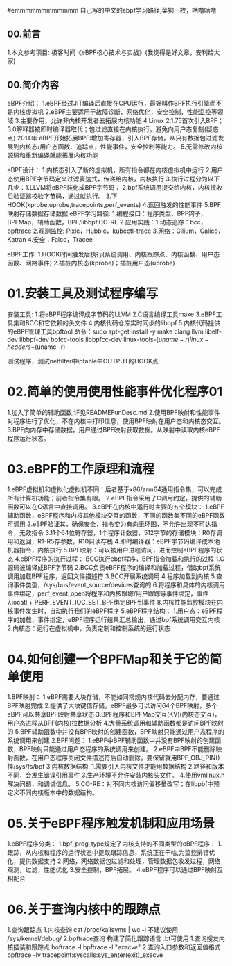 #emmmmmmmmmmmm 自己写的中文的ebpf学习路径,菜狗一枚，咕噜咕噜



## 00.前言
1.本文参考项目: 极客时间《eBPF核心技术与实战》(我觉得是好文章，安利给大家)


## 00.简介内容
eBPF介绍：
1.eBPF经过JIT编译后直接在CPU运行，最好叫作BPF执行引擎而不是内核虚拟机
2.eBPF主要运用于故障诊断，网络优化，安全控制，性能监控等领域
3.主要作用，允许非内核开发者去拓展内核功能
4.Linux 2.1.75首次引入BPF；3.0解释器被即时编译器取代；包过滤直接在内核执行，避免向用户态复制(疑惑点)
  2014年 eBPF开始拓展BPF:增加寄存器，引入BPF存储，从只有数据包过滤发展到内核态/用户态函数、追踪点，性能事件，安全控制等能力。
5.无需修改内核源码和重新编译就能拓展内核功能

eBPF设计：
1.内核态引入了新的虚拟机，所有指令都在内核虚拟机中运行
2.用户态使用BPF字节码定义过滤表达式，传递给内核，内核执行
3.执行过程分为以下几步：1.LLVM将eBPF装化成BPF字节码；
                        2.bpf系统调用提交给内核，内核接收后验证器校验字节码，通过就执行。
                        3.下HOOK(kprobe,uprobe,tracepoints,perf_events)
                        4.返回触发的性能事件
                        5.BPF映射存储数据存储数据
eBPF学习路径:
1.编程接口：程序类型、BPF钩子，BPFMap，辅助函数，BPF/libbpf,CO-RE
2.应用实践：1.动态追踪：bcc，bpftrace
            2.观测监控: Pixie，Hubble，kubectl-trace
            3.网络：Cilium，Calico，Katran
            4.安全：Falco，Tracee


eBPF工作:
1.HOOK时间触发后执行(系统调用、内核跟踪点、内核函数、用户态函数、网路事件)
2.插桩内核态(kprobe)；插桩用户态(uprobe)

# 01.安装工具及测试程序编写
安装工具:
1.将eBPF程序编译成字节码的LLVM
2.C语言编译工具make
3.eBPF工具集和BCC和它依赖的头文件
4.内核代码仓库实时同步的libbpf
5.内核代码提供的eBPF管理工具bpftool
命令：sudo apt-get install -y  make clang llvm libelf-dev libbpf-dev bpfcc-tools libbpfcc-dev linux-tools-$(uname -r) linux-headers-$(uname -r)

测试程序，测试netfilter中iptable中OUTPUT的HOOK点

# 02.简单的使用使用性能事件优化程序01
1.加入了简单的辅助函数,详见READMEFunDesc.md
2.使用BPF映射和性能事件对程序进行了优化，不在内核中打印信息，使用BPF映射在用户态和内核态交互。
3.BPF向内存中存储数据，用户通过BPF映射获取数据。从映射中读取内核eBPF程序运行状态。

# 03.eBPF的工作原理和流程
1.eBPF虚拟机和虚拟化虚拟机不同：后者基于x86/arm64通用指令集，可以完成所有计算机功能；前者指令集有限。
2.eBPF指令采用了C调用约定，提供的辅助函数可以在C语言中直接调用。
3.eBPF在内核中运行时主要的五个模块：
	1.eBPF辅助函数，eBPF程序和内核其他模块交互的函数，不同的函数集不同的eBPF函数可调用
	2.eBPF验证其，确保安全，指令变为有向无环图，不允许出现不可达指令，无效指令
	3.11个64位寄存器，1个程序计数器，512字节的存储模块：R0存调用和返回，R1-R5存参数，R10只读存栈
	4.即时编译器：eBPF字节码编译成本地机器指令，内核执行
	5.BPF映射：可以被用户进程访问，进而控制eBPF程序的状态
4.eBPF程序的执行过程：
	BCC执行ebpf程序，BPF指令加载和执行的过程
	1.C源码被编译成BPF字节码
	2.BCC负责eBPF程序的编译和加载过程，借助bpf系统调用加载BPF程序，返回文件描述符
	3.BCC开展系统调用
	4.程序加载到内核
	5.查询事件类型，/sys/bus/event_source/devices查询的
	6.将程序和具体的内核调用事件绑定，perf_event_open将程序和内核跟踪/用户跟踪等事件绑定，事件
	7.iocatl + PERF_EVENT_IOC_SET_BPF绑定BPF到事件
	8.内核性能监控模块在内核事件发生时，自动执行我们的eBPF程序
5.eBPF程序结构：
	1.用户态：eBPF程序的加载，事件绑定，eBPF程序运行结果汇总输出，通过bpf系统调用交互内核
	2.内核态：运行在虚拟机中，负责定制和控制系统的运行状态

# 04.如何创建一个BPFMap和关于它的简单使用
1.BPF映射：
        1.eBPF需要大块存储，不能如同常规内核代码去分配内存，要通过BPF映射完成
        2.提供了大块键值存储，eBPF最多可以访问64个BPF映射，多个eBPF可以共享BPF映射共享状态
        3.BPF程序和BPFMap交互(KV)(内核态交互)，用户态进程从BPF(内核)拉数据分析
        4.大量系统调用和辅助函数都是访问BPF映射的
	5.BPF辅助函数中并没有BPF映射的创建函数，BPF映射只能通过用户态程序的系统调用来创建
2.BPF问题：
	1.eBPF中BPF辅助函数中并没有BPF映射的创建函数，BPF映射只能通过用户态程序的系统调用来创建。
	2.eBPF中BPF不能删除映射函数，在用户态程序关闭文件描述符后自动删除。要保留就用BPF_OBJ_PIN() 挂/sys/fs/bpf
3.内核数据结构:
	1.需要引入内核文件才能用数据结构
	2.路径和版本不同，会发生错误引用事件
	3.生产环境不允许安装内核头文件。
	4.使用vmlinux.h解决问题，和调试信息。
	5.CO-RE：对不同内核访问偏移量改写；在libpbf中预定义不同内核版本中的数据结构。

# 05.关于eBPF程序触发机制和应用场景
1.eBPF程序分类：
	1.bpf_prog_type规定了内核支持的不同类型的eBPF程序：
		1.跟踪，从内核和程序的运行状态中提取跟踪信息，系统正在干啥,为监控排错优化，提供数据支持
		2.网络，网络数据包过滤和处理，管理数据包收发过程，网络观测，过滤，性能优化
		3.安全控制，BPF拓展。
		4.eBPF程序可以通过BPF映射互相配合

# 06.关于查询内核中的跟踪点
1.查询跟踪点
	1.内核查询 cat /proc/kallsyms | wc -l 不建议使用 /sys/kernel/debug/
	2.bpftrace查询 构建了简化跟踪语言 .bt可使用
		1.查询搜友内核插装和跟踪点 boftrace -l  bpftrace -l "*execve*"
		2.查询入口参数和返回值格式 bpftrace -lv tracepoint:syscalls:sys_enter(exit)_execve
